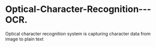 # Optical-Character-Recognition---OCR.
Optical character recognition system is capturing character data from image to plain text
